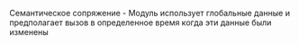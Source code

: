 Семантическое сопряжение - Модуль использует глобальные данные и предполагает вызов в определенное время когда эти данные были изменены
